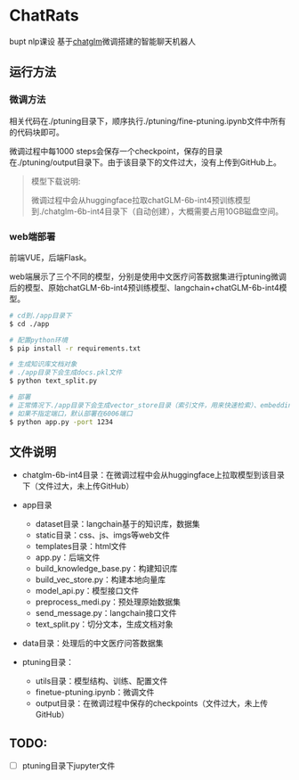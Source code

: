 # ChatRats
bupt nlp课设 基于[chatglm](https://github.com/THUDM/ChatGLM-6B)微调搭建的智能聊天机器人

## 运行方法

### 微调方法

相关代码在./ptuning目录下，顺序执行./ptuning/fine-ptuning.ipynb文件中所有的代码块即可。

微调过程中每1000 steps会保存一个checkpoint，保存的目录在./ptuning/output目录下。由于该目录下的文件过大，没有上传到GitHub上。

> 模型下载说明:
> 
> 微调过程中会从huggingface拉取chatGLM-6b-int4预训练模型到./chatglm-6b-int4目录下（自动创建），大概需要占用10GB磁盘空间。

### web端部署

前端VUE，后端Flask。

web端展示了三个不同的模型，分别是使用中文医疗问答数据集进行ptuning微调后的模型、原始chatGLM-6b-int4预训练模型、langchain+chatGLM-6b-int4模型。

```bash
# cd到./app目录下
$ cd ./app

# 配置python环境
$ pip install -r requirements.txt

# 生成知识库文档对象
# ./app目录下会生成docs.pkl文件
$ python text_split.py

# 部署
# 正常情况下./app目录下会生成vector_store目录（索引文件，用来快速检索）、embeddings.txt文件
# 如果不指定端口，默认部署在6006端口
$ python app.py -port 1234
```

## 文件说明

- chatglm-6b-int4目录：在微调过程中会从huggingface上拉取模型到该目录下（文件过大，未上传GitHub）

- app目录
    * dataset目录：langchain基于的知识库，数据集
    * static目录：css、js、imgs等web文件
    * templates目录：html文件
    * app.py：后端文件
    * build_knowledge_base.py：构建知识库
    * build_vec_store.py：构建本地向量库
    * model_api.py：模型接口文件
    * preprocess_medi.py：预处理原始数据集
    * send_message.py：langchain接口文件
    * text_split.py：切分文本，生成文档对象

- data目录：处理后的中文医疗问答数据集

- ptuning目录：
  - utils目录：模型结构、训练、配置文件
  - finetue-ptuning.ipynb：微调文件
  - output目录：在微调过程中保存的checkpoints（文件过大，未上传GitHub）

## TODO:

 - [ ] ptuning目录下jupyter文件
